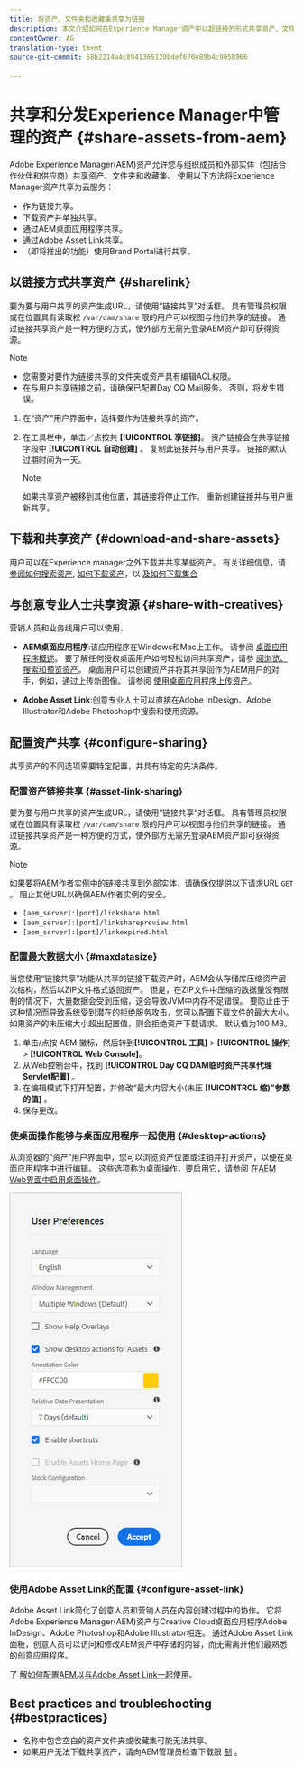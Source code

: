 ```yaml
---
title: 将资产、文件夹和收藏集共享为链接
description: 本文介绍如何在Experience Manager资产中以超链接的形式共享资产、文件夹和收藏集。
contentOwner: AG
translation-type: tm+mt
source-git-commit: 68b2214a4c8941365120bdef670e89b4c9058966

---
```



# 共享和分发Experience Manager中管理的资产 {#share-assets-from-aem}

Adobe Experience Manager(AEM)资产允许您与组织成员和外部实体（包括合作伙伴和供应商）共享资产、文件夹和收藏集。 使用以下方法将Experience Manager资产共享为云服务：

* 作为链接共享。
* 下载资产并单独共享。
* 通过AEM桌面应用程序共享。
* 通过Adobe Asset Link共享。
* （即将推出的功能）使用Brand Portal进行共享。

## 以链接方式共享资产 {#sharelink}

要为要与用户共享的资产生成URL，请使用“链接共享”对话框。 具有管理员权限或在位置具有读取权 `/var/dam/share` 限的用户可以视图与他们共享的链接。 通过链接共享资产是一种方便的方式，使外部方无需先登录AEM资产即可获得资源。

>[!NOTE]
>
>* 您需要对要作为链接共享的文件夹或资产具有编辑ACL权限。
>* 在与用户共享链接之前，请确保已配置Day CQ Mail服务。 否则，将发生错误。


1. 在“资产”用户界面中，选择要作为链接共享的资产。
1. 在工具栏中，单击／点按共 **[!UICONTROL 享链接]**。 资产链接会在共享链接字段中 **[!UICONTROL 自动创建]** 。 复制此链接并与用户共享。 链接的默认过期时间为一天。

   >[!NOTE]
   >
   >如果共享资产被移到其他位置，其链接将停止工作。 重新创建链接并与用户重新共享。

<!--
## Share assets as a link {#sharelink}

To generate the URL for assets you want to share with users, use the Link Sharing dialog. Users with administrator privileges or with read permissions at `/var/dam/share` location are able to view the links shared with them. Sharing assets through a link is a convenient way of making resources available to external parties without them having to first log in to AEM Assets.

>[!NOTE]
>
>* You need Edit ACL permission on the folder or the asset that you want to share as a link.
>* Before you share a link with users, ensure that Day CQ Mail Service is configured. Otherwise, an error occurs.

1. In the Assets user interface, select the asset to share as a link.
1. From the toolbar, click/tap the **[!UICONTROL Share Link]**.

   An asset link is auto-created in the **[!UICONTROL Share Link]** field. Copy this link and share it with the users. The default expiration time for the link is one day.

   Alternatively, proceed to perform steps 3-7 of this procedure to add email recipients, configure the expiration time for the link, and send it from the dialog.

   >[!NOTE]
   >
   >If a shared asset is moved to a different location, its link stops working. Re-create the link and re-share with the users.

1. From the web console, open the **[!UICONTROL Day CQ Link Externalizer]** configuration and modify the following properties in the **[!UICONTROL Domains]** field with the values mentioned against each:

    * local
    * author
    * publish

   For the local and author properties, provide the URL for the local and author instance respectively. Both local and author properties have the same value if you run a single AEM author instance. For publish, provide the URL for the publish instance.

1. In the email address box of the **[!UICONTROL Link Sharing]** dialog, type the email ID of the user you want to share the link with. You can also share the link with multiple users.

   If the user is a member of your organization, select the user's email ID from the suggested email IDs that appear in the list below the typing area. For an external user, type the complete email ID and then select it from the list.

   To enable emails to be sent out to users, configure the SMTP server details in [Day CQ Mail Service](/help/assets/configure-asset-sharing.md#configmailservice).

   >[!NOTE]
   >
   >If you enter an email ID of a user that is not a member of your organization, the words "External User" are prefixed with the email ID of the user.

1. In the **[!UICONTROL Subject]** box, enter a subject for the asset you want to share.
1. In the **[!UICONTROL Message]** box, enter an optional message.
1. In the **[!UICONTROL Expiration]** field, specify an expiration date and time for the link using the date picker. By default, the expiration date is set for a week from the date you share the link.
1. To let users download the original image along with the renditions, select **[!UICONTROL Allow download of original file]**.

   >[!NOTE]
   >
   >By default, users can only download the renditions of the asset that you share as a link.

1. Click **[!UICONTROL Share]**. A message confirms that the link is shared with the users through an email.
1. To view the shared asset, click/tap the link in the email that is sent to the user. The shared asset is displayed in the **[!UICONTROL Adobe Marketing Cloud]** page.

   To toggle to the list view, click/tap the layout icon in the toolbar.

1. To generate a preview of the asset, click/tap the shared asset. To close the preview and return to the **[!UICONTROL Marketing Cloud]** page, click/tap **[!UICONTROL Back]** in the toolbar. If you have shared a folder, click/tap **[!UICONTROL Parent Folder]** to return to the parent folder.

   >[!NOTE]
   >
   >AEM supports generating the preview of assets of these MIME types: JPG, PNG, GIF, BMP, INDD, PDF, and PPT. You can only download the assets of the other MIME types.

1. To download the shared asset, click/tap **[!UICONTROL Select]** from the toolbar, click/tap the asset, and then click/tap **[!UICONTROL Download]** from the toolbar.
1. To view the assets you shared as links, go to the Assets user interface and click/tap the GlobalNav icon. Choose **[!UICONTROL Navigation]** from the list to display the Navigation pane.
1. From the Navigation pane, choose **[!UICONTROL Shared Links]** to display a list of shared assets.
1. To un-share an asset, select it and tap/click **[!UICONTROL Unshare]** from the toolbar.

A message confirms that you unshared the asset. In addition, the entry for the asset is removed from the list.
-->

## 下载和共享资产 {#download-and-share-assets}

用户可以在Experience manager之外下载并共享某些资产。 有关详细信息，请 [参阅如何搜索资产](/help/assets/search-assets.md), [如何下载资产](/help/assets/download-assets-from-aem.md)，以 [及如何下载集合](manage-collections.md#download-a-collection)

## 与创意专业人士共享资源 {#share-with-creatives}

营销人员和业务线用户可以使用、

* **AEM桌面应用程序**:该应用程序在Windows和Mac上工作。 请参阅 [桌面应用程序概述](https://docs.adobe.com/content/help/en/experience-manager-desktop-app/using/introduction.html)。 要了解任何授权桌面用户如何轻松访问共享资产，请参 [阅浏览、搜索和预览资产](https://docs.adobe.com/content/help/en/experience-manager-desktop-app/using/using.html#browse-search-preview-assets)。 桌面用户可以创建资产并将其共享回作为AEM用户的对手，例如，通过上传新图像。 请参阅 [使用桌面应用程序上传资产](https://docs.adobe.com/content/help/en/experience-manager-desktop-app/using/using.html#upload-and-add-new-assets-to-aem)。

* **Adobe Asset Link**:创意专业人士可以直接在Adobe InDesign、Adobe Illustrator和Adobe Photoshop中搜索和使用资源。

## 配置资产共享 {#configure-sharing}

共享资产的不同选项需要特定配置，并具有特定的先决条件。

### 配置资产链接共享 {#asset-link-sharing}

<!-- TBD: Web Console is not there so how to configure Day CQ email service? Or is it not required now? -->

要为要与用户共享的资产生成URL，请使用“链接共享”对话框。 具有管理员权限或在位置具有读取权 `/var/dam/share` 限的用户可以视图与他们共享的链接。 通过链接共享资产是一种方便的方式，使外部方无需先登录AEM资产即可获得资源。

>[!NOTE]
>
>如果要将AEM作者实例中的链接共享到外部实体，请确保仅提供以下请求URL `GET` 。 阻止其他URL以确保AEM作者实例的安全。
>* `[aem_server]:[port]/linkshare.html`
>* `[aem_server]:[port]/linksharepreview.html`
>* `[aem_server]:[port]/linkexpired.html`


<!--
## Configure Day CQ mail service {#configmailservice}

Before you can share assets as links, configure the email service.

1. Click or tap the AEM logo, and then navigate to **[!UICONTROL Tools]** &gt; **[!UICONTROL Operations]** &gt; **[!UICONTROL Web Console]**.
1. From the list of services, locate **[!UICONTROL Day CQ Mail Service]**.
1. Click the **[!UICONTROL Edit]** icon beside the service, and configure the following parameters for **Day CQ Mail Service]** with the details mentioned against their names:

    * SMTP server host name: email server host name
    * SMTP server port: email server port
    * SMTP user: email server user name
    * SMTP password: email server password

1. Click/tap **[!UICONTROL Save]**.
-->

### 配置最大数据大小 {#maxdatasize}

当您使用“链接共享”功能从共享的链接下载资产时，AEM会从存储库压缩资产层次结构，然后以ZIP文件格式返回资产。 但是，在ZIP文件中压缩的数据量没有限制的情况下，大量数据会受到压缩，这会导致JVM中内存不足错误。 要防止由于这种情况而导致系统受到潜在的拒绝服务攻击，您可以配置下载文件的最大大小。 如果资产的未压缩大小超出配置值，则会拒绝资产下载请求。 默认值为100 MB。

1. 单击/点按 AEM 徽标，然后转到&#x200B;**[!UICONTROL 工具]** > **[!UICONTROL 操作]** > **[!UICONTROL Web Console]**。
1. 从Web控制台中，找到 **[!UICONTROL Day CQ DAM临时资产共享代理Servlet配置]** 。
1. 在编辑模式下打开配置，并修改“最大内容大小(未压 **[!UICONTROL 缩)”参数的值]** 。
1. 保存更改。

<!--
Add content or link about how to configure sharing via BP, DA, AAL, etc.
-->

### 使桌面操作能够与桌面应用程序一起使用 {#desktop-actions}

从浏览器的“资产”用户界面中，您可以浏览资产位置或注销并打开资产，以便在桌面应用程序中进行编辑。 这些选项称为桌面操作，要启用它，请参阅 [在AEM Web界面中启用桌面操作](https://docs.adobe.com/help/en/experience-manager-desktop-app/using/using.html#desktopactions-v2)。

![使桌面操作能够在使用桌面应用程序时用作快捷键](assets/enable_desktop_actions.png)

### 使用Adobe Asset Link的配置 {#configure-asset-link}

Adobe Asset Link简化了创意人员和营销人员在内容创建过程中的协作。 它将Adobe Experience Manager(AEM)资产与Creative Cloud桌面应用程序Adobe InDesign、Adobe Photoshop和Adobe Illustrator相连。 通过Adobe Asset Link面板，创意人员可以访问和修改AEM资产中存储的内容，而无需离开他们最熟悉的创意应用程序。

了 [解如何配置AEM以与Adobe Asset Link一起使用](https://helpx.adobe.com/enterprise/using/configure-aem-assets-for-asset-link.html)。

## Best practices and troubleshooting {#bestpractices}

* 名称中包含空白的资产文件夹或收藏集可能无法共享。
* 如果用户无法下载共享资产，请向AEM管理员检查下载限 [制](#maxdatasize) 。

<!--
* If you cannot send email with links to shared assets or if the other users cannot receive your email, check with your AEM administrator if the [email service](/help/assets/configure-asset-sharing.md#configmailservice) is configured or not. 
* If you cannot share assets using link sharing functionality, ensure that you have the appropriate permissions. See [share assets](#sharelink).
-->

<!--
Add content or link about how to share using Brand Portal when it is available on Cloud Service.
-->
